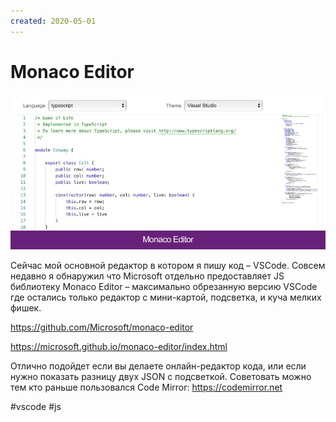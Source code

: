 ```yaml
---
created: 2020-05-01
---
```


# Monaco Editor

![Monaco Editor](monaco.jpeg "Monaco Editor")

Сейчас мой основной редактор в котором я пишу код – VSCode.
Совсем недавно я обнаружил что Microsoft отдельно предоставляет JS библиотеку Monaco Editor – максимально обрезанную версию VSCode где остались только редактор с мини-картой, подсветка, и куча мелких фишек.

https://github.com/Microsoft/monaco-editor

https://microsoft.github.io/monaco-editor/index.html

Отлично подойдет если вы делаете онлайн-редактор кода, или если нужно показать разницу двух JSON с подсветкой. Советовать можно тем кто раньше пользовался Code Mirror: https://codemirror.net

#vscode #js
